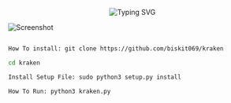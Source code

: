 <p align="center">
  <img src="https://readme-typing-svg.demolab.com?font=Fira+Code&size=26&pause=1000&color=F70C84&width=435&lines=network+exploits+coming+soon" alt="Typing SVG">
</p>

![Screenshot](https://github.com/biskit069/kraken/raw/main/kraken.png)
```bash

How To install: git clone https://github.com/biskit069/kraken

cd kraken

Install Setup File: sudo python3 setup.py install

How To Run: python3 kraken.py
